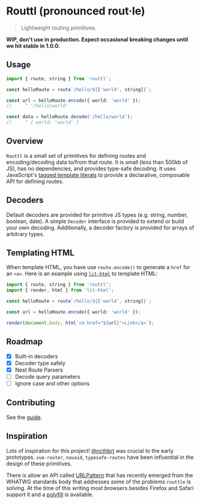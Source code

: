 # Routtl (pronounced rout·le)

> Lightweight routing primitives.

**WIP, don't use in production. Expect occasional breaking changes until we hit stable in 1.0.0.**

## Usage

```ts
import { route, string } from 'routtl';

const helloRoute = route`/hello/${['world', string]}`;

const url = helloRoute.encode({ world: 'world' });
//     ^ '/hello/world'

const data = helloRoute.decode('/hello/world');
//     ^ { world: 'world' }
```

## Overview

`Routtl` is a small set of primitives for defining routes and encoding/decoding data to/from that route. It is small (less than 500kb of JS), has no dependencies, and provides type-safe decoding. It uses JavaScript's [tagged template literals](https://developer.mozilla.org/en-US/docs/Web/JavaScript/Reference/Template_literals) to provide a declarative, composable API for defining routes.

## Decoders

Default decoders are provided for primitive JS types (e.g. string, number, boolean, date). A simple `Decoder` interface is provided to extend or build your own decoding. Additionally, a decoder factory is provided for arrays of arbitrary types.

## Templating HTML

When template HTML, you have use `route.encode()` to generate a `href` for an `<a>`. Here is an example using [`lit-html`](https://lit.dev/docs/templates/overview/) to template HTML:

```ts
import { route, string } from 'routtl';
import { render, html } from 'lit-html';

const helloRoute = route`/hello/${['world', string]}`;

const url = helloRoute.encode({ world: 'world' });

render(document.body, html`<a href="${url}">Link</a>`);
```

## Roadmap

- [x] Built-in decoders
- [x] Decoder type safely
- [x] Nest Route Parsers
- [ ] Decode query parameters
- [ ] Ignore case and other options

## Contributing

See the [guide](https://github.com/ChrisShank/routtl/blob/main/CONTRIBUTING.md).

## Inspiration

Lots of inspiration for this project! [@ncthbrt](https://github.com/ncthbrt) was crucial to the early prototypes. `vue-router`, `navaid`, `typesafe-routes` have been influential in the design of these primitives.

There is allow an API called [URLPattern](https://developer.mozilla.org/en-US/docs/Web/API/URL_Pattern_API) that has recently emerged from the WHATWG standards body that addresses _some_ of the problems `routtle` is solving. At the time of this writing most browsers besides Firefox and Safari support it and a [polyfill](https://github.com/kenchris/urlpattern-polyfill) is available.
